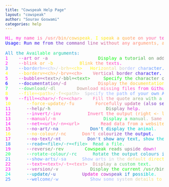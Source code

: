 ```yaml
---
title: "Cowspeak Help Page"
layout: "cowspeak"
author: "Sourav Goswami"
categories: help
---
```


<pre><font color="#FF03FB">H</font><font color="#FF0BF3">i</font><font color="#FF12EC">,</font><font color="#FF1AE4"> </font><font color="#FF21DD">m</font><font color="#FF29D5">y</font><font color="#FF30CE"> </font><font color="#FF38C6">n</font><font color="#FF3FBF">a</font><font color="#FF47B7">m</font><font color="#FF4EB0">e</font><font color="#FF56A8"> </font><font color="#FF5DA1">i</font><font color="#FF6599">s</font><font color="#FF6C92"> </font><font color="#FF748A">/</font><font color="#FF7B83">u</font><font color="#FF837B">s</font><font color="#FF8A74">r</font><font color="#FF926C">/</font><font color="#FF9965">b</font><font color="#FFA15D">i</font><font color="#FFA856">n</font><font color="#FFB04E">/</font><font color="#FFB747">c</font><font color="#FFBF3F">o</font><font color="#FFC638">w</font><font color="#FFCE30">s</font><font color="#FFD529">p</font><font color="#FFDD21">e</font><font color="#FFE41A">a</font><font color="#FFEC12">k</font><font color="#FFF30B">.</font><font color="#FFFB03"> </font><font color="#FFFF00">I</font><font color="#FFF707"> </font><font color="#FFF00F">s</font><font color="#FFE816">p</font><font color="#FFE11E">e</font><font color="#FFD925">a</font><font color="#FFD22D">k</font><font color="#FFCA34"> </font><font color="#FFC33C">a</font><font color="#FFBB43"> </font><font color="#FFB44B">q</font><font color="#FFAC52">u</font><font color="#FFA55A">o</font><font color="#FF9D61">t</font><font color="#FF9669">e</font><font color="#FF8E70"> </font><font color="#FF8778">o</font><font color="#FF7F7F">n</font><font color="#FF7887"> </font><font color="#FF708E">y</font><font color="#FF6996">o</font><font color="#FF619D">u</font><font color="#FF5AA5">r</font><font color="#FF52AC"> </font><font color="#FF4BB4">t</font><font color="#FF43BB">e</font><font color="#FF3CC3">r</font><font color="#FF34CA">m</font><font color="#FF2DD2">i</font><font color="#FF25D9">n</font><font color="#FF1EE1">a</font><font color="#FF16E8">l</font><font color="#FF0FF0">.</font>
<font color="#0000FF">U</font><font color="#0502FC">s</font><font color="#0B05F9">a</font><font color="#1108F6">g</font><font color="#160BF3">e</font><font color="#1C0EF0">:</font><font color="#2211EE"> </font><font color="#2713EB">R</font><font color="#2D16E8">u</font><font color="#3319E5">n</font><font color="#381CE2"> </font><font color="#3E1FDF">m</font><font color="#4422DD">e</font><font color="#4924DA"> </font><font color="#4F27D7">f</font><font color="#552AD4">r</font><font color="#5A2DD1">o</font><font color="#6030CE">m</font><font color="#6633CC"> </font><font color="#6B35C9">t</font><font color="#7138C6">h</font><font color="#773BC3">e</font><font color="#7C3EC0"> </font><font color="#8241BD">c</font><font color="#8844BB">o</font><font color="#8D46B8">m</font><font color="#9349B5">m</font><font color="#994CB2">a</font><font color="#9E4FAF">n</font><font color="#A452AC">d</font><font color="#AA55AA"> </font><font color="#AF57A7">l</font><font color="#B55AA4">i</font><font color="#BB5DA1">n</font><font color="#C0609E">e</font><font color="#C6639B"> </font><font color="#CC6699">w</font><font color="#D16896">i</font><font color="#D76B93">t</font><font color="#DD6E90">h</font><font color="#E2718D">o</font><font color="#E8748A">u</font><font color="#EE7788">t</font><font color="#F37985"> </font><font color="#F97C82">a</font><font color="#FF7F7F">n</font><font color="#FF827C">y</font><font color="#FF8579"> </font><font color="#FF8877">a</font><font color="#FF8A74">r</font><font color="#FF8D71">g</font><font color="#FF906E">u</font><font color="#FF936B">m</font><font color="#FF9668">e</font><font color="#FF9966">n</font><font color="#FF9B63">t</font><font color="#FF9E60">s</font><font color="#FFA15D">,</font><font color="#FFA45A"> </font><font color="#FFA757">a</font><font color="#FFAA55">n</font><font color="#FFAC52">d</font><font color="#FFAF4F"> </font><font color="#FFB24C">I</font><font color="#FFB549"> </font><font color="#FFB846">w</font><font color="#FFBB44">i</font><font color="#FFBD41">l</font><font color="#FFC03E">l</font><font color="#FFC33B"> </font><font color="#FFC638">s</font><font color="#FFC935">h</font><font color="#FFCC33">o</font><font color="#FFCE30">w</font><font color="#FFD12D"> </font><font color="#FFD42A">y</font><font color="#FFD727">o</font><font color="#FFDA24">u</font><font color="#FFDD22"> </font><font color="#FFDF1F">a</font><font color="#FFE21C"> </font><font color="#FFE519">f</font><font color="#FFE816">o</font><font color="#FFEB13">r</font><font color="#FFEE11">t</font><font color="#FFF00E">u</font><font color="#FFF30B">n</font><font color="#FFF608">e</font><font color="#FFF905">.</font>

<font color="#1E83E9">A</font><font color="#1E8CE0">l</font><font color="#1E95D7">l</font><font color="#1E9ECE"> </font><font color="#1EA7C5">t</font><font color="#1EAFBD">h</font><font color="#1EB8B4">e</font><font color="#1EC1AB"> </font><font color="#1ECAA2">A</font><font color="#1ED399">v</font><font color="#1EDB91">a</font><font color="#1EE488">i</font><font color="#1EED7F">l</font><font color="#1EF676">a</font><font color="#1EFF6E">b</font><font color="#1EFA72">l</font><font color="#1EF17B">e</font><font color="#1EE983"> </font><font color="#1EE08C">a</font><font color="#1ED795">r</font><font color="#1ECE9E">g</font><font color="#1EC5A7">u</font><font color="#1EBDAF">m</font><font color="#1EB4B8">e</font><font color="#1EABC1">n</font><font color="#1EA2CA">t</font><font color="#1E99D3">s</font><font color="#1E91DB">:</font>
<font color="#FB03FB">1</font>	<font color="#EE10EE"> </font><font color="#E717E7"> </font><font color="#E11DE1">-</font><font color="#DA24DA">-</font><font color="#D32BD3">a</font><font color="#CD31CD">r</font><font color="#C638C6">t</font><font color="#C03EC0"> </font><font color="#B945B9">o</font><font color="#B24CB2">r</font><font color="#AC52AC"> </font><font color="#A559A5">-</font><font color="#9E609E">a</font><font color="#986698"> </font><font color="#916D91"> </font><font color="#8B738B"> </font><font color="#847A84"> </font><font color="#7D817D"> </font><font color="#778777"> </font><font color="#708E70"> </font><font color="#699569"> </font><font color="#639B63"> </font><font color="#5CA25C"> </font><font color="#56A856"> </font><font color="#4FAF4F"> </font><font color="#48B648"> </font><font color="#42BC42"> </font><font color="#3BC33B"> </font><font color="#34CA34"> </font><font color="#2ED02E"> </font><font color="#27D727"> </font><font color="#21DD21"> </font><font color="#1AE41A">D</font><font color="#13EB13">i</font><font color="#0DF10D">s</font><font color="#06F806">p</font><font color="#00FF00">l</font><font color="#03FB03">a</font><font color="#09F509">y</font><font color="#10EE10"> </font><font color="#17E717">a</font><font color="#1DE11D"> </font><font color="#24DA24">t</font><font color="#2BD32B">u</font><font color="#31CD31">t</font><font color="#38C638">o</font><font color="#3EC03E">r</font><font color="#45B945">i</font><font color="#4CB24C">a</font><font color="#52AC52">l</font><font color="#59A559"> </font><font color="#609E60">o</font><font color="#669866">n</font><font color="#6D916D"> </font><font color="#738B73">a</font><font color="#7A847A">d</font><font color="#817D81">d</font><font color="#877787">i</font><font color="#8E708E">n</font><font color="#956995">g</font><font color="#9B639B"> </font><font color="#A25CA2">y</font><font color="#A856A8">o</font><font color="#AF4FAF">u</font><font color="#B648B6">r</font><font color="#BC42BC"> </font><font color="#C33BC3">o</font><font color="#CA34CA">w</font><font color="#D02ED0">n</font><font color="#D727D7"> </font><font color="#DD21DD">a</font><font color="#E41AE4">r</font><font color="#EB13EB">t</font><font color="#F10DF1">.</font>
<font color="#FF06F8">2</font>	<font color="#FF22DC"> </font><font color="#FF30CE"> </font><font color="#FF3EC0">-</font><font color="#FF4BB3">-</font><font color="#FF59A5">b</font><font color="#FF6797">l</font><font color="#FF7589">i</font><font color="#FF827C">n</font><font color="#FF906E">k</font><font color="#FF9E60"> </font><font color="#FFAC52">o</font><font color="#FFBA44">r</font><font color="#FFC737"> </font><font color="#FFD529">-</font><font color="#FFE31B">b</font>			<font color="#FFEA14">B</font><font color="#FFDC22">l</font><font color="#FFCE30">i</font><font color="#FFC03E">n</font><font color="#FFB34B">k</font><font color="#FFA559"> </font><font color="#FF9767">t</font><font color="#FF8975">h</font><font color="#FF7C82">e</font><font color="#FF6E90"> </font><font color="#FF609E">t</font><font color="#FF52AC">e</font><font color="#FF44BA">x</font><font color="#FF37C7">t</font><font color="#FF29D5">s</font><font color="#FF1BE3">.</font>
<font color="#3681FF">3</font>	<font color="#478AFF"> </font><font color="#508EFF"> </font><font color="#5892FF">-</font><font color="#6197FF">-</font><font color="#6A9BFF">b</font><font color="#729FFF">o</font><font color="#7BA4FF">r</font><font color="#84A8FF">d</font><font color="#8CACFF">e</font><font color="#95B1FF">r</font><font color="#9EB5FF">h</font><font color="#A6B9FF">=</font><font color="#AFBEFF">&lt;</font><font color="#B7C2F2">c</font><font color="#C0C6E0">h</font><font color="#C9CBCF">&gt;</font><font color="#D1CFBE">/</font><font color="#DAD3AC">-</font><font color="#E3D89B">b</font><font color="#EBDC8A">r</font><font color="#F4E079">h</font><font color="#FDE567">=</font><font color="#FFE956">&lt;</font><font color="#FFED45">c</font><font color="#FFF233">h</font><font color="#FFF622">&gt;</font><font color="#FFFA11"> </font>	<font color="#FFFC08">H</font><font color="#FFF819">o</font><font color="#FFF42B">r</font><font color="#FFEF3C">i</font><font color="#FFEB4D">z</font><font color="#FFE75F">o</font><font color="#F8E270">n</font><font color="#F0DE81">t</font><font color="#E7DA92">a</font><font color="#DED5A4">l</font><font color="#D6D1B5"> </font><font color="#CDCDC6">b</font><font color="#C4C8D8">o</font><font color="#BCC4E9">r</font><font color="#B3C0FA">d</font><font color="#ABBCFF">e</font><font color="#A2B7FF">r</font><font color="#99B3FF"> </font><font color="#91AFFF">c</font><font color="#88AAFF">h</font><font color="#7FA6FF">a</font><font color="#77A2FF">r</font><font color="#6E9DFF">a</font><font color="#6599FF">c</font><font color="#5D95FF">t</font><font color="#5490FF">e</font><font color="#4B8CFF">r</font><font color="#4388FF">.</font>
<font color="#FFFA04">4</font>	<font color="#FFF10D"> </font><font color="#FFEC12"> </font><font color="#FFE816">-</font><font color="#FFE31B">-</font><font color="#FFDF1F">b</font><font color="#FFDA24">o</font><font color="#FFD628">r</font><font color="#FFD12D">d</font><font color="#FFCC32">e</font><font color="#FFC836">r</font><font color="#FFC33B">v</font><font color="#FFBF3F">=</font><font color="#FFBA44">&lt;</font><font color="#FFB648">c</font><font color="#FFB14D">h</font><font color="#FFAD51">&gt;</font><font color="#FFA856">/</font><font color="#FFA35B">-</font><font color="#FF9F5F">b</font><font color="#FF9A64">r</font><font color="#FF9668">v</font><font color="#FF916D">=</font><font color="#FF8D71">&lt;</font><font color="#FF8876">c</font><font color="#FF847A">h</font><font color="#FF7F7F">&gt;</font>	<font color="#EC7688">V</font><font color="#E3718D">e</font><font color="#DA6D91">r</font><font color="#D16896">t</font><font color="#C8649A">i</font><font color="#BF5F9F">c</font><font color="#B65BA3">a</font><font color="#AD56A8">l</font><font color="#A351AD"> </font><font color="#9A4DB1">b</font><font color="#9148B6">o</font><font color="#8844BA">r</font><font color="#7F3FBF">d</font><font color="#763BC3">e</font><font color="#6D36C8">r</font><font color="#6432CC"> </font><font color="#5B2DD1">c</font><font color="#5128D6">h</font><font color="#4824DA">a</font><font color="#3F1FDF">r</font><font color="#361BE3">a</font><font color="#2D16E8">c</font><font color="#2412EC">t</font><font color="#1B0DF1">e</font><font color="#1209F5">r</font><font color="#0904FA">.</font>
<font color="#FB03FB">5</font>	<font color="#EE11EE"> </font><font color="#E717E7"> </font><font color="#E01EE0">-</font><font color="#D925D9">-</font><font color="#D22CD2">b</font><font color="#CC33CC">u</font><font color="#C539C5">b</font><font color="#BE40BE">b</font><font color="#B747B7">l</font><font color="#B04EB0">e</font><font color="#AA55AA">=</font><font color="#A35BA3">&lt;</font><font color="#9C629C">t</font><font color="#956995">e</font><font color="#8E708E">x</font><font color="#887788">t</font><font color="#817D81">&gt;</font><font color="#7A847A">/</font><font color="#738B73">-</font><font color="#6C926C">b</font><font color="#669966">b</font><font color="#5F9F5F">l</font><font color="#58A658">=</font><font color="#51AD51">&lt;</font><font color="#4AB44A">t</font><font color="#44BB44">e</font><font color="#3DC13D">x</font><font color="#36C836">t</font><font color="#2FCF2F">&gt;</font><font color="#28D628"> </font>	<font color="#1BE31B">S</font><font color="#14EA14">p</font><font color="#0DF10D">e</font><font color="#06F806">c</font><font color="#00FF00">i</font><font color="#03FB03">f</font><font color="#0AF40A">y</font><font color="#11EE11"> </font><font color="#17E717">t</font><font color="#1EE01E">h</font><font color="#25D925">e</font><font color="#2CD22C"> </font><font color="#33CC33">c</font><font color="#39C539">h</font><font color="#40BE40">a</font><font color="#47B747">r</font><font color="#4EB04E">a</font><font color="#55AA55">c</font><font color="#5BA35B">t</font><font color="#629C62">e</font><font color="#699569">r</font><font color="#708E70"> </font><font color="#778877">o</font><font color="#7D817D">f</font><font color="#847A84"> </font><font color="#8B738B">s</font><font color="#926C92">p</font><font color="#996699">e</font><font color="#9F5F9F">e</font><font color="#A658A6">c</font><font color="#AD51AD">h</font><font color="#B44AB4"> </font><font color="#BB44BB">b</font><font color="#C13DC1">a</font><font color="#C836C8">l</font><font color="#CF2FCF">l</font><font color="#D628D6">o</font><font color="#DD22DD">o</font><font color="#E31BE3">n</font><font color="#EA14EA">s</font><font color="#F10DF1">.</font>
<font color="#0000FF">6</font>	<font color="#1108F6"> </font><font color="#1A0DF1"> </font><font color="#2311ED">-</font><font color="#2B15E9">-</font><font color="#341AE4">d</font><font color="#3D1EE0">o</font><font color="#4623DB">c</font><font color="#4F27D7">u</font><font color="#572BD3">m</font><font color="#6030CE">e</font><font color="#6934CA">n</font><font color="#7239C5">t</font><font color="#7B3DC1">a</font><font color="#8341BD">t</font><font color="#8C46B8">i</font><font color="#954AB4">o</font><font color="#9E4FAF">n</font><font color="#A753AB">/</font><font color="#AF57A7">-</font><font color="#B85CA2">d</font><font color="#C1609E"> </font><font color="#CA6599"> </font><font color="#D36995"> </font><font color="#DB6D91"> </font><font color="#E4728C"> </font><font color="#ED7688"> </font><font color="#F67B83"> </font><font color="#FE7F7F"> </font>	<font color="#FF8876">D</font><font color="#FF8C72">i</font><font color="#FF916D">s</font><font color="#FF9569">p</font><font color="#FF9965">l</font><font color="#FF9E60">a</font><font color="#FFA25C">y</font><font color="#FFA757"> </font><font color="#FFAB53">t</font><font color="#FFAF4F">h</font><font color="#FFB44A">e</font><font color="#FFB846"> </font><font color="#FFBD41">d</font><font color="#FFC13D">o</font><font color="#FFC539">c</font><font color="#FFCA34">u</font><font color="#FFCE30">m</font><font color="#FFD32B">e</font><font color="#FFD727">n</font><font color="#FFDB23">t</font><font color="#FFE01E">a</font><font color="#FFE41A">t</font><font color="#FFE915">i</font><font color="#FFED11">o</font><font color="#FFF10D">n</font><font color="#FFF608">.</font>
<font color="#00FF64">7</font>	<font color="#12F568"> </font><font color="#1BF16A"> </font><font color="#24EC6D">-</font><font color="#2DE86F">-</font><font color="#36E371">d</font><font color="#3FDF73">o</font><font color="#48DA76">w</font><font color="#51D678">n</font><font color="#5BD17A">l</font><font color="#64CC7D">o</font><font color="#6DC87F">a</font><font color="#76C381">d</font><font color="#7FBF83">/</font><font color="#88BA86">-</font><font color="#91B688">d</font><font color="#9AB18A">l</font>		<font color="#B6A391">D</font><font color="#BF9F93">o</font><font color="#C89A96">w</font><font color="#D19698">n</font><font color="#DA919A">l</font><font color="#E38D9C">o</font><font color="#EC889F">a</font><font color="#F584A1">d</font><font color="#FF7FA3"> </font><font color="#FF7AA6">m</font><font color="#FF76A8">i</font><font color="#FF71AA">s</font><font color="#FF6DAC">s</font><font color="#FF68AF">i</font><font color="#FF64B1">n</font><font color="#FF5FB3">g</font><font color="#FF5BB5"> </font><font color="#FF56B8">f</font><font color="#FF51BA">i</font><font color="#FF4DBC">l</font><font color="#FF48BF">e</font><font color="#FF44C1">s</font><font color="#FF3FC3"> </font><font color="#FF3BC5">f</font><font color="#FF36C8">r</font><font color="#FF32CA">o</font><font color="#FF2DCC">m</font><font color="#FF28CF"> </font><font color="#FF24D1">G</font><font color="#FF1FD3">i</font><font color="#FF1BD5">t</font><font color="#FF16D8">h</font><font color="#FF12DA">u</font><font color="#FF0DDC">b</font><font color="#FF09DE">.</font>
<font color="#FFFF00">8</font>	<font color="#FFFB0F"> </font><font color="#FFF916"> </font><font color="#FFF71E">-</font><font color="#FFF525">-</font><font color="#FFF32D">f</font><font color="#FFF134">i</font><font color="#FFF03C">l</font><font color="#FFEE43">e</font><font color="#FFEC4B">=</font><font color="#FFEA52">&lt;</font><font color="#FFE85A">p</font><font color="#FFE661">a</font><font color="#FCE469">t</font><font color="#F8E270">h</font><font color="#F5E178">&gt;</font><font color="#F1DF7F">/</font><font color="#EDDD87">-</font><font color="#E9DB8E">f</font><font color="#E6D996">=</font><font color="#E2D79D">&lt;</font><font color="#DED5A5">p</font><font color="#DAD3AC">a</font><font color="#D7D2B4">t</font><font color="#D3D0BB">h</font><font color="#CFCEC3">&gt;</font>	<font color="#C8CAD2">S</font><font color="#C4C8D9">p</font><font color="#C0C6E1">e</font><font color="#BCC4E8">c</font><font color="#B9C3F0">i</font><font color="#B5C1F7">f</font><font color="#B1BFFF">y</font><font color="#ADBDFF"> </font><font color="#AABBFF">t</font><font color="#A6B9FF">h</font><font color="#A2B7FF">e</font><font color="#9EB5FF"> </font><font color="#9BB4FF">p</font><font color="#97B2FF">a</font><font color="#93B0FF">t</font><font color="#8FAEFF">h</font><font color="#8CACFF"> </font><font color="#88AAFF">o</font><font color="#84A8FF">f</font><font color="#80A6FF"> </font><font color="#7DA5FF">y</font><font color="#79A3FF">o</font><font color="#75A1FF">u</font><font color="#719FFF">r</font><font color="#6E9DFF"> </font><font color="#6A9BFF">o</font><font color="#6699FF">w</font><font color="#6297FF">n</font><font color="#5F96FF"> </font><font color="#5B94FF">A</font><font color="#5792FF">S</font><font color="#5390FF">C</font><font color="#508EFF">I</font><font color="#4C8CFF">I</font><font color="#488AFF"> </font><font color="#4488FF">a</font><font color="#4187FF">r</font><font color="#3D85FF">t</font><font color="#3983FF">.</font>
<font color="#FF03E1">9</font>	<font color="#FF0BDD"> </font><font color="#FF0FDB"> </font><font color="#FF13D9">-</font><font color="#FF16D8">-</font><font color="#FF1AD6">f</font><font color="#FF1ED4">i</font><font color="#FF22D2">l</font><font color="#FF26D0">l</font><font color="#FF29CE">=</font><font color="#FF2DCC">&lt;</font><font color="#FF31CA">c</font><font color="#FF35C8">h</font><font color="#FF39C6">a</font><font color="#FF3CC5">r</font><font color="#FF40C3">&gt;</font><font color="#FF44C1">/</font><font color="#FF48BF">-</font><font color="#FF4CBD">f</font><font color="#FF4FBB">c</font><font color="#FF53B9">=</font><font color="#FF57B7">&lt;</font><font color="#FF5BB5">c</font><font color="#FF5FB3">h</font><font color="#FF62B2">a</font><font color="#FF66B0">r</font><font color="#FF6AAE">&gt;</font>	<font color="#FF72AA">F</font><font color="#FF75A8">i</font><font color="#FF79A6">l</font><font color="#FF7DA4">l</font><font color="#FB81A2"> </font><font color="#F385A0">t</font><font color="#EB899E">h</font><font color="#E48C9D">e</font><font color="#DC909B"> </font><font color="#D59499">q</font><font color="#CD9897">u</font><font color="#C59C95">o</font><font color="#BE9F93">t</font><font color="#B6A391">e</font><font color="#AFA78F"> </font><font color="#A7AB8D">a</font><font color="#9FAF8B">r</font><font color="#98B28A">e</font><font color="#90B688">a</font><font color="#89BA86"> </font><font color="#81BE84">w</font><font color="#79C282">i</font><font color="#72C580">t</font><font color="#6AC97E">h</font><font color="#62CD7C"> </font><font color="#5BD17A">a</font><font color="#53D578"> </font><font color="#4CD877">c</font><font color="#44DC75">h</font><font color="#3CE073">a</font><font color="#35E471">r</font><font color="#2DE86F">a</font><font color="#26EB6D">c</font><font color="#1EEF6B">t</font><font color="#16F369">e</font><font color="#0FF767">r</font><font color="#07FB65">.</font>
<font color="#FFFA04">1</font><font color="#FFF608">0</font>	<font color="#FFEE10"> </font><font color="#FFEA14"> </font><font color="#FFE618">-</font><font color="#FFE21C">-</font><font color="#FFDE20">f</font><font color="#FFDA24">o</font><font color="#FFD628">r</font><font color="#FFD22C">c</font><font color="#FFCE30">e</font><font color="#FFCA34">-</font><font color="#FFC638">u</font><font color="#FFC23C">p</font><font color="#FFBE40">d</font><font color="#FFBA44">a</font><font color="#FFB648">t</font><font color="#FFB24C">e</font><font color="#FFAE50">/</font><font color="#FFAA55">-</font><font color="#FFA559">f</font><font color="#FFA15D">u</font>		<font color="#FF9569">F</font><font color="#FF916D">o</font><font color="#FF8D71">r</font><font color="#FF8975">c</font><font color="#FF8579">e</font><font color="#FF817D">f</font><font color="#FA7D81">u</font><font color="#F27985">l</font><font color="#EA7589">l</font><font color="#E2718D">y</font><font color="#DA6D91"> </font><font color="#D26995">u</font><font color="#CA6599">p</font><font color="#C2619D">d</font><font color="#BA5DA1">a</font><font color="#B259A5">t</font><font color="#AA55AA">e</font><font color="#A150AE"> </font><font color="#994CB2">(</font><font color="#9148B6">a</font><font color="#8944BA">l</font><font color="#8140BE">s</font><font color="#793CC2">o</font><font color="#7138C6"> </font><font color="#6934CA">s</font><font color="#6130CE">e</font><font color="#592CD2">e</font><font color="#5028D6"> </font><font color="#4824DA">-</font><font color="#4020DE">-</font><font color="#381CE2">u</font><font color="#3018E6">p</font><font color="#2814EA">d</font><font color="#2010EE">a</font><font color="#180CF2">t</font><font color="#1008F6">e</font><font color="#0804FA">)</font>
<font color="#F905F9">1</font><font color="#EE10EE">1</font>	<font color="#D826D8"> </font><font color="#CD31CD"> </font><font color="#C23CC2">-</font><font color="#B648B6">-</font><font color="#AB53AB">h</font><font color="#A05EA0">e</font><font color="#956995">l</font><font color="#8A748A">p</font><font color="#7F7F7F">/</font><font color="#748A74">-</font><font color="#699569">h</font><font color="#5EA05E"> </font><font color="#53AB53"> </font><font color="#48B648"> </font><font color="#3CC23C"> </font><font color="#31CD31"> </font><font color="#26D826"> </font><font color="#1BE31B"> </font><font color="#10EE10"> </font><font color="#05F905"> </font><font color="#00FF00"> </font><font color="#0BF30B"> </font><font color="#16E816"> </font><font color="#21DD21"> </font><font color="#2CD22C"> </font><font color="#37C737"> </font><font color="#42BC42"> </font><font color="#4DB14D"> </font>	<font color="#639B63">D</font><font color="#6E906E">i</font><font color="#798579">s</font><font color="#857985">p</font><font color="#906E90">l</font><font color="#9B639B">a</font><font color="#A658A6">y</font><font color="#B14DB1"> </font><font color="#BC42BC">h</font><font color="#C737C7">e</font><font color="#D22CD2">l</font><font color="#DD21DD">p</font><font color="#E816E8">.</font>
<font color="#FF03FB">1</font><font color="#FF07F7">2</font>	<font color="#FF0FEF"> </font><font color="#FF13EB"> </font><font color="#FF16E8">-</font><font color="#FF1AE4">-</font><font color="#FF1EE0">i</font><font color="#FF22DC">n</font><font color="#FF26D8">v</font><font color="#FF29D5">e</font><font color="#FF2DD1">r</font><font color="#FF31CD">t</font><font color="#FF35C9">/</font><font color="#FF39C5">-</font><font color="#FF3CC2">i</font><font color="#FF40BE">n</font><font color="#FF44BA">v</font>			<font color="#FF53AB">I</font><font color="#FF57A7">n</font><font color="#FF5BA3">v</font><font color="#FF5F9F">e</font><font color="#FF629C">r</font><font color="#FF6698">t</font><font color="#FF6A94"> </font><font color="#FF6E90">t</font><font color="#FF728C">h</font><font color="#FF7589">e</font><font color="#FF7985"> </font><font color="#FF7D81">o</font><font color="#FF817D">u</font><font color="#FF8579">t</font><font color="#FF8975">p</font><font color="#FF8C72">u</font><font color="#FF906E">t</font><font color="#FF946A"> </font><font color="#FF9866">(</font><font color="#FF9C62">r</font><font color="#FF9F5F">i</font><font color="#FFA35B">g</font><font color="#FFA757">h</font><font color="#FFAB53">t</font><font color="#FFAF4F"> </font><font color="#FFB24C">&lt;</font><font color="#FFB648">-</font><font color="#FFBA44"> </font><font color="#FFBE40">l</font><font color="#FFC23C">e</font><font color="#FFC539">f</font><font color="#FFC935">t</font><font color="#FFCD31"> </font><font color="#FFD12D">i</font><font color="#FFD529">n</font><font color="#FFD826"> </font><font color="#FFDC22">E</font><font color="#FFE01E">n</font><font color="#FFE41A">g</font><font color="#FFE816">l</font><font color="#FFEB13">i</font><font color="#FFEF0F">s</font><font color="#FFF30B">h</font><font color="#FFF707">)</font><font color="#FFFB03">!</font>
<font color="#FF03E1">1</font><font color="#FF0ADE">3</font>	<font color="#FF18D7"> </font><font color="#FF1FD3"> </font><font color="#FF25D0">-</font><font color="#FF2CCD">-</font><font color="#FF33C9">m</font><font color="#FF3AC6">a</font><font color="#FF41C2">n</font><font color="#FF48BF">u</font><font color="#FF4FBB">a</font><font color="#FF56B8">l</font><font color="#FF5DB4">/</font><font color="#FF63B1">-</font><font color="#FF6AAE">m</font><font color="#FF71AA"> </font><font color="#FF78A7"> </font><font color="#FF7FA3"> </font><font color="#F186A0"> </font><font color="#E38D9C"> </font><font color="#D59499"> </font><font color="#C79B95"> </font><font color="#BAA192"> </font><font color="#ACA88F"> </font><font color="#9EAF8B"> </font><font color="#90B688"> </font><font color="#82BD84"> </font><font color="#75C481"> </font><font color="#67CB7D"> </font><font color="#59D27A"> </font><font color="#4BD976"> </font>	<font color="#30E670">D</font><font color="#22ED6C">i</font><font color="#14F469">s</font><font color="#06FB65">p</font><font color="#00FF64">l</font><font color="#0DF867">a</font><font color="#1BF16A">y</font><font color="#29EA6E"> </font><font color="#37E371">a</font><font color="#44DC75"> </font><font color="#52D578">m</font><font color="#60CE7C">a</font><font color="#6EC77F">n</font><font color="#7CC083">u</font><font color="#89BA86">a</font><font color="#97B389">l</font><font color="#A5AC8D">.</font><font color="#B3A590"> </font><font color="#C09E94">S</font><font color="#CE9797">a</font><font color="#DC909B">m</font><font color="#EA899E">e</font><font color="#F882A2"> </font><font color="#FF7CA5">a</font><font color="#FF75A8">s</font><font color="#FF6EAC"> </font><font color="#FF67AF">d</font><font color="#FF60B3">o</font><font color="#FF59B6">c</font><font color="#FF52BA">u</font><font color="#FF4BBD">m</font><font color="#FF44C1">e</font><font color="#FF3EC4">n</font><font color="#FF37C7">t</font><font color="#FF30CB">a</font><font color="#FF29CE">t</font><font color="#FF22D2">i</font><font color="#FF1BD5">o</font><font color="#FF14D9">n</font><font color="#FF0DDC">.</font>
<font color="#FF03FB">1</font><font color="#FF07F7">4</font>	<font color="#FF0EF0"> </font><font color="#FF12EC"> </font><font color="#FF15E9">-</font><font color="#FF19E5">-</font><font color="#FF1DE1">n</font><font color="#FF20DE">e</font><font color="#FF24DA">t</font><font color="#FF28D6">=</font><font color="#FF2BD3">&lt;</font><font color="#FF2FCF">u</font><font color="#FF33CC">r</font><font color="#FF36C8">l</font><font color="#FF3AC4">&gt;</font><font color="#FF3DC1">/</font><font color="#FF41BD">-</font><font color="#FF45B9">n</font><font color="#FF48B6">=</font><font color="#FF4CB2">&lt;</font><font color="#FF50AE">u</font><font color="#FF53AB">r</font><font color="#FF57A7">l</font><font color="#FF5BA3">&gt;</font>		<font color="#FF6699">R</font><font color="#FF6995">e</font><font color="#FF6D91">a</font><font color="#FF708E">d</font><font color="#FF748A"> </font><font color="#FF7886">d</font><font color="#FF7B83">a</font><font color="#FF7F7F">t</font><font color="#FF837B">a</font><font color="#FF8678"> </font><font color="#FF8A74">f</font><font color="#FF8E70">r</font><font color="#FF916D">o</font><font color="#FF9569">m</font><font color="#FF9966"> </font><font color="#FF9C62">a</font><font color="#FFA05E"> </font><font color="#FFA35B">w</font><font color="#FFA757">e</font><font color="#FFAB53">b</font><font color="#FFAE50">s</font><font color="#FFB24C">i</font><font color="#FFB648">t</font><font color="#FFB945">e</font><font color="#FFBD41"> </font><font color="#FFC13D">(</font><font color="#FFC43A">i</font><font color="#FFC836">n</font><font color="#FFCC33"> </font><font color="#FFCF2F">c</font><font color="#FFD32B">u</font><font color="#FFD628">r</font><font color="#FFDA24">l</font><font color="#FFDE20"> </font><font color="#FFE11D">f</font><font color="#FFE519">o</font><font color="#FFE915">r</font><font color="#FFEC12">m</font><font color="#FFF00E">a</font><font color="#FFF40A">t</font><font color="#FFF707">)</font><font color="#FFFB03">.</font>
<font color="#FF00C8">1</font><font color="#F305C8">5</font>	<font color="#DD10C8"> </font><font color="#D216C8"> </font><font color="#C71BC8">-</font><font color="#BC21C8">-</font><font color="#B126C8">n</font><font color="#A62CC8">o</font><font color="#9B31C8">-</font><font color="#9037C8">a</font><font color="#853CC8">r</font><font color="#7942C8">t</font><font color="#6E48C8">/</font><font color="#634DC8">-</font><font color="#5853C8">n</font><font color="#4D58C8">a</font>			<font color="#216EC8">D</font><font color="#1674C8">o</font><font color="#0B79C8">n</font><font color="#007FC8">&apos;</font><font color="#0085C8">t</font><font color="#008AC8"> </font><font color="#0090C8">d</font><font color="#0095C8">i</font><font color="#009BC8">s</font><font color="#00A0C8">p</font><font color="#00A6C8">l</font><font color="#00ABC8">a</font><font color="#00B1C8">y</font><font color="#00B6C8"> </font><font color="#00BCC8">t</font><font color="#00C2C8">h</font><font color="#00C7C8">e</font><font color="#00CDC8"> </font><font color="#00D2C8">a</font><font color="#00D8C8">n</font><font color="#00DDC8">i</font><font color="#00E3C8">m</font><font color="#00E8C8">a</font><font color="#00EEC8">l</font><font color="#00F3C8">.</font>
<font color="#FFF905">1</font><font color="#FFF40A">6</font>	<font color="#FFEA14"> </font><font color="#FFE519"> </font><font color="#FFE01E">-</font><font color="#FFDB23">-</font><font color="#FFD628">n</font><font color="#FFD12D">o</font><font color="#FFCC33">-</font><font color="#FFC638">c</font><font color="#FFC13D">o</font><font color="#FFBC42">l</font><font color="#FFB747">o</font><font color="#FFB24C">u</font><font color="#FFAD51">r</font><font color="#FFA856">/</font><font color="#FFA35B">-</font><font color="#FF9E60">n</font><font color="#FF9966">c</font>		<font color="#FF8975">D</font><font color="#FF847A">o</font><font color="#FE7F7F">n</font><font color="#F47A84">&apos;</font><font color="#EA7589">t</font><font color="#E0708E"> </font><font color="#D66B93">c</font><font color="#CC6699">o</font><font color="#C1609E">l</font><font color="#B75BA3">o</font><font color="#AD56A8">u</font><font color="#A351AD">r</font><font color="#994CB2">i</font><font color="#8E47B7">z</font><font color="#8442BC">e</font><font color="#7A3DC1"> </font><font color="#7038C6">t</font><font color="#6633CC">h</font><font color="#5B2DD1">e</font><font color="#5128D6"> </font><font color="#4723DB">o</font><font color="#3D1EE0">u</font><font color="#3319E5">t</font><font color="#2814EA">p</font><font color="#1E0FEF">u</font><font color="#140AF4">t</font><font color="#0A05F9">.</font>
<font color="#FF00C8">1</font><font color="#F604C8">7</font>	<font color="#E50CC8"> </font><font color="#DC11C8"> </font><font color="#D315C8">-</font><font color="#CB19C8">-</font><font color="#C21EC8">n</font><font color="#B922C8">o</font><font color="#B126C8">-</font><font color="#A82BC8">t</font><font color="#9F2FC8">e</font><font color="#9733C8">x</font><font color="#8E38C8">t</font><font color="#853CC8">/</font><font color="#7D40C8">-</font><font color="#7445C8">n</font><font color="#6C49C8">t</font>			<font color="#495AC8">D</font><font color="#405FC8">o</font><font color="#3863C8">n</font><font color="#2F67C8">&apos;</font><font color="#266CC8">t</font><font color="#1E70C8"> </font><font color="#1574C8">s</font><font color="#0C79C8">h</font><font color="#047DC8">o</font><font color="#0081C8">w</font><font color="#0085C8"> </font><font color="#008AC8">a</font><font color="#008EC8">n</font><font color="#0092C8">y</font><font color="#0097C8"> </font><font color="#009BC8">t</font><font color="#009FC8">e</font><font color="#00A4C8">x</font><font color="#00A8C8">t</font><font color="#00ACC8">,</font><font color="#00B1C8"> </font><font color="#00B5C8">s</font><font color="#00B9C8">h</font><font color="#00BEC8">o</font><font color="#00C2C8">w</font><font color="#00C6C8"> </font><font color="#00CBC8">t</font><font color="#00CFC8">h</font><font color="#00D3C8">e</font><font color="#00D8C8"> </font><font color="#00DCC8">a</font><font color="#00E0C8">n</font><font color="#00E5C8">i</font><font color="#00E9C8">m</font><font color="#00EDC8">a</font><font color="#00F2C8">l</font><font color="#00F6C8">.</font>
<font color="#1E82EA">1</font><font color="#1E85E7">8</font>	<font color="#1E8BE1"> </font><font color="#1E8EDE"> </font><font color="#1E91DB">-</font><font color="#1E94D8">-</font><font color="#1E97D5">r</font><font color="#1E9AD2">e</font><font color="#1E9DCF">a</font><font color="#1EA0CC">d</font><font color="#1EA3C9">=</font><font color="#1EA6C6">&lt;</font><font color="#1EAAC3">f</font><font color="#1EADBF">i</font><font color="#1EB0BC">l</font><font color="#1EB3B9">e</font><font color="#1EB6B6">&gt;</font><font color="#1EB9B3">/</font><font color="#1EBCB0">-</font><font color="#1EBFAD">r</font><font color="#1EC2AA">=</font><font color="#1EC5A7">&lt;</font><font color="#1EC8A4">f</font><font color="#1ECBA1">i</font><font color="#1ECE9E">l</font><font color="#1ED19B">e</font><font color="#1ED498">&gt;</font>	<font color="#1EDA92">R</font><font color="#1EDD8F">e</font><font color="#1EE08C">a</font><font color="#1EE389">d</font><font color="#1EE686"> </font><font color="#1EE983">a</font><font color="#1EEC80"> </font><font color="#1EEF7D">f</font><font color="#1EF27A">i</font><font color="#1EF577">l</font><font color="#1EF874">e</font><font color="#1EFB71">.</font>
<font color="#F905F9">1</font><font color="#EF0FEF">9</font>	<font color="#DA24DA"> </font><font color="#D02ED0"> </font><font color="#C539C5">-</font><font color="#BB43BB">-</font><font color="#B04EB0">r</font><font color="#A658A6">e</font><font color="#9C629C">v</font><font color="#916D91">e</font><font color="#877787">r</font><font color="#7C827C">s</font><font color="#728C72">e</font><font color="#689668">/</font><font color="#5DA15D">-</font><font color="#53AB53">r</font><font color="#48B648">e</font><font color="#3EC03E">v</font>		<font color="#1FDF1F">C</font><font color="#14EA14">o</font><font color="#0AF40A">w</font><font color="#00FF00">s</font><font color="#05F905">p</font><font color="#0FEF0F">e</font><font color="#1AE41A">a</font><font color="#24DA24">k</font><font color="#2ED02E"> </font><font color="#39C539">r</font><font color="#43BB43">e</font><font color="#4EB04E">a</font><font color="#58A658">d</font><font color="#629C62">s</font><font color="#6D916D"> </font><font color="#778777">u</font><font color="#827C82">p</font><font color="#8C728C">s</font><font color="#966896">i</font><font color="#A15DA1">d</font><font color="#AB53AB">e</font><font color="#B648B6"> </font><font color="#C03EC0">d</font><font color="#CA34CA">o</font><font color="#D529D5">w</font><font color="#DF1FDF">n</font><font color="#EA14EA">!</font>
<font color="#1EFF6E">2</font><font color="#1EFD6F">0</font>	<font color="#1EF973"> </font><font color="#1EF775"> </font><font color="#1EF577">-</font><font color="#1EF379">-</font><font color="#1EF17B">r</font><font color="#1EEF7D">o</font><font color="#1EED7F">t</font><font color="#1EEB81">a</font><font color="#1EE983">t</font><font color="#1EE785">e</font><font color="#1EE587">-</font><font color="#1EE389">c</font><font color="#1EE28A">o</font><font color="#1EE08C">l</font><font color="#1EDE8E">o</font><font color="#1EDC90">u</font><font color="#1EDA92">r</font><font color="#1ED894">/</font><font color="#1ED696">-</font><font color="#1ED498">r</font><font color="#1ED29A">c</font>		<font color="#1ECCA0">R</font><font color="#1ECAA2">o</font><font color="#1EC8A4">t</font><font color="#1EC6A6">a</font><font color="#1EC5A7">t</font><font color="#1EC3A9">e</font><font color="#1EC1AB"> </font><font color="#1EBFAD">t</font><font color="#1EBDAF">h</font><font color="#1EBBB1">e</font><font color="#1EB9B3"> </font><font color="#1EB7B5">o</font><font color="#1EB5B7">u</font><font color="#1EB3B9">t</font><font color="#1EB1BB">p</font><font color="#1EAFBD">u</font><font color="#1EADBF">t</font><font color="#1EABC1"> </font><font color="#1EAAC3">c</font><font color="#1EA8C4">o</font><font color="#1EA6C6">l</font><font color="#1EA4C8">o</font><font color="#1EA2CA">u</font><font color="#1EA0CC">r</font><font color="#1E9ECE">s</font><font color="#1E9CD0"> </font><font color="#1E9AD2">i</font><font color="#1E98D4">n</font><font color="#1E96D6"> </font><font color="#1E94D8">e</font><font color="#1E92DA">a</font><font color="#1E90DC">c</font><font color="#1E8EDE">h</font><font color="#1E8DDF"> </font><font color="#1E8BE1">l</font><font color="#1E89E3">i</font><font color="#1E87E5">n</font><font color="#1E85E7">e</font><font color="#1E83E9">.</font>
<font color="#3681FF">2</font><font color="#3A83FF">1</font>	<font color="#4388FF"> </font><font color="#478AFF"> </font><font color="#4C8CFF">-</font><font color="#508EFF">-</font><font color="#5591FF">s</font><font color="#5993FF">h</font><font color="#5D95FF">o</font><font color="#6297FF">w</font><font color="#6699FF">-</font><font color="#6B9CFF">a</font><font color="#6F9EFF">r</font><font color="#73A0FF">t</font><font color="#78A2FF">s</font><font color="#7CA4FF">/</font><font color="#81A7FF">-</font><font color="#85A9FF">s</font><font color="#89ABFF">a</font>		<font color="#97B2FF">S</font><font color="#9BB4FF">h</font><font color="#9FB6FF">o</font><font color="#A4B8FF">w</font><font color="#A8BAFF"> </font><font color="#ADBDFF">a</font><font color="#B1BFFE">r</font><font color="#B5C1F6">t</font><font color="#BAC3ED">s</font><font color="#BEC5E4"> </font><font color="#C3C8DB">i</font><font color="#C7CAD3">n</font><font color="#CBCCCA"> </font><font color="#D0CEC1">t</font><font color="#D4D0B8">h</font><font color="#D9D3AF">e</font><font color="#DDD5A7"> </font><font color="#E1D79E">d</font><font color="#E6D995">e</font><font color="#EADB8C">f</font><font color="#EFDE83">a</font><font color="#F3E07B">u</font><font color="#F7E272">l</font><font color="#FCE469">t</font><font color="#FFE660"> </font><font color="#FFE957">d</font><font color="#FFEB4F">i</font><font color="#FFED46">r</font><font color="#FFEF3D">e</font><font color="#FFF134">c</font><font color="#FFF42B">t</font><font color="#FFF623">o</font><font color="#FFF81A">r</font><font color="#FFFA11">y</font><font color="#FFFC08">.</font>
<font color="#FF04E1">2</font><font color="#FF09DE">2</font>	<font color="#FF13D9"> </font><font color="#FF18D7"> </font><font color="#FF1DD4">-</font><font color="#FF22D2">-</font><font color="#FF27CF">t</font><font color="#FF2CCD">e</font><font color="#FF31CA">x</font><font color="#FF35C8">t</font><font color="#FF3AC6">=</font><font color="#FF3FC3">&lt;</font><font color="#FF44C1">t</font><font color="#FF49BE">e</font><font color="#FF4EBC">x</font><font color="#FF53B9">t</font><font color="#FF58B7">&gt;</font><font color="#FF5DB4">/</font><font color="#FF62B2">-</font><font color="#FF66B0">t</font><font color="#FF6BAD">=</font><font color="#FF70AB">&lt;</font><font color="#FF75A8">t</font><font color="#FF7AA6">e</font><font color="#FF7FA3">x</font><font color="#F584A1">t</font><font color="#EB899E">&gt;</font>	<font color="#D79399">D</font><font color="#CD9897">i</font><font color="#C49C95">s</font><font color="#BAA192">p</font><font color="#B0A690">l</font><font color="#A6AB8D">a</font><font color="#9CB08B">y</font><font color="#93B588"> </font><font color="#89BA86">a</font><font color="#7FBF83"> </font><font color="#75C481">c</font><font color="#6BC97E">u</font><font color="#62CD7C">s</font><font color="#58D27A">t</font><font color="#4ED777">o</font><font color="#44DC75">m</font><font color="#3AE172"> </font><font color="#31E670">t</font><font color="#27EB6D">e</font><font color="#1DF06B">x</font><font color="#13F568">t</font><font color="#09FA66">.</font>
<font color="#FB03FB">2</font><font color="#F30BF3">3</font>	<font color="#E41AE4"> </font><font color="#DC22DC"> </font><font color="#D529D5">-</font><font color="#CD31CD">-</font><font color="#C539C5">v</font><font color="#BE40BE">e</font><font color="#B648B6">r</font><font color="#AF4FAF">s</font><font color="#A757A7">i</font><font color="#9F5F9F">o</font><font color="#986698">n</font><font color="#906E90">/</font><font color="#897589">-</font><font color="#817D81">v</font>			<font color="#629C62">D</font><font color="#5BA35B">i</font><font color="#53AB53">s</font><font color="#4CB24C">p</font><font color="#44BA44">l</font><font color="#3CC23C">a</font><font color="#35C935">y</font><font color="#2DD12D"> </font><font color="#26D826">t</font><font color="#1EE01E">h</font><font color="#16E816">e</font><font color="#0FEF0F"> </font><font color="#07F707">c</font><font color="#00FF00">u</font><font color="#03FB03">r</font><font color="#0BF30B">r</font><font color="#13EB13">e</font><font color="#1AE41A">n</font><font color="#22DC22">t</font><font color="#29D529"> </font><font color="#31CD31">/</font><font color="#39C539">u</font><font color="#40BE40">s</font><font color="#48B648">r</font><font color="#4FAF4F">/</font><font color="#57A757">b</font><font color="#5F9F5F">i</font><font color="#669866">n</font><font color="#6E906E">/</font><font color="#758975">c</font><font color="#7D817D">o</font><font color="#857985">w</font><font color="#8C728C">s</font><font color="#946A94">p</font><font color="#9C629C">e</font><font color="#A35BA3">a</font><font color="#AB53AB">k</font><font color="#B24CB2"> </font><font color="#BA44BA">v</font><font color="#C23CC2">e</font><font color="#C935C9">r</font><font color="#D12DD1">s</font><font color="#D826D8">i</font><font color="#E01EE0">o</font><font color="#E816E8">n</font><font color="#EF0FEF">.</font>
<font color="#00F9C8">2</font><font color="#00EFC8">4</font>	<font color="#00D9C8"> </font><font color="#00CFC8"> </font><font color="#00C4C8">-</font><font color="#00B9C8">-</font><font color="#00AFC8">u</font><font color="#00A4C8">p</font><font color="#009AC8">d</font><font color="#008FC8">a</font><font color="#0084C8">t</font><font color="#0A7AC8">e</font><font color="#1F6FC8">/</font><font color="#3564C8">-</font><font color="#4A5AC8">u</font>			<font color="#9F2FC8">U</font><font color="#B425C8">p</font><font color="#C91AC8">d</font><font color="#DF0FC8">a</font><font color="#F405C8">t</font><font color="#FF00C8">e</font><font color="#E90AC8"> </font><font color="#D415C8">c</font><font color="#BF1FC8">o</font><font color="#AA2AC8">w</font><font color="#9435C8">s</font><font color="#7F3FC8">p</font><font color="#6A4AC8">e</font><font color="#5555C8">a</font><font color="#3F5FC8">k</font><font color="#2A6AC8"> </font><font color="#1574C8">i</font><font color="#007FC8">f</font><font color="#008AC8"> </font><font color="#0094C8">p</font><font color="#009FC8">o</font><font color="#00AAC8">s</font><font color="#00B4C8">s</font><font color="#00BFC8">i</font><font color="#00C9C8">b</font><font color="#00D4C8">l</font><font color="#00DFC8">e</font><font color="#00E9C8">.</font>
<font color="#3681FF">2</font><font color="#3A83FF">5</font>	<font color="#4388FF"> </font><font color="#478AFF"> </font><font color="#4C8CFF">-</font><font color="#508EFF">-</font><font color="#5591FF">w</font><font color="#5993FF">e</font><font color="#5D95FF">l</font><font color="#6297FF">c</font><font color="#6699FF">o</font><font color="#6B9CFF">m</font><font color="#6F9EFF">e</font><font color="#73A0FF">/</font><font color="#78A2FF">-</font><font color="#7CA4FF">w</font>			<font color="#8EADFF">S</font><font color="#92AFFF">h</font><font color="#97B2FF">o</font><font color="#9BB4FF">w</font><font color="#9FB6FF"> </font><font color="#A4B8FF">s</font><font color="#A8BAFF">o</font><font color="#ADBDFF">m</font><font color="#B1BFFE">e</font><font color="#B5C1F6"> </font><font color="#BAC3ED">s</font><font color="#BEC5E4">y</font><font color="#C3C8DB">s</font><font color="#C7CAD3">t</font><font color="#CBCCCA">e</font><font color="#D0CEC1">m</font><font color="#D4D0B8"> </font><font color="#D9D3AF">d</font><font color="#DDD5A7">e</font><font color="#E1D79E">t</font><font color="#E6D995">a</font><font color="#EADB8C">i</font><font color="#EFDE83">l</font><font color="#F3E07B">s</font><font color="#F7E272"> </font><font color="#FCE469">t</font><font color="#FFE660">o</font><font color="#FFE957"> </font><font color="#FFEB4F">t</font><font color="#FFED46">h</font><font color="#FFEF3D">e</font><font color="#FFF134"> </font><font color="#FFF42B">u</font><font color="#FFF623">s</font><font color="#FFF81A">e</font><font color="#FFFA11">r</font><font color="#FFFC08">.</font>
</pre>
